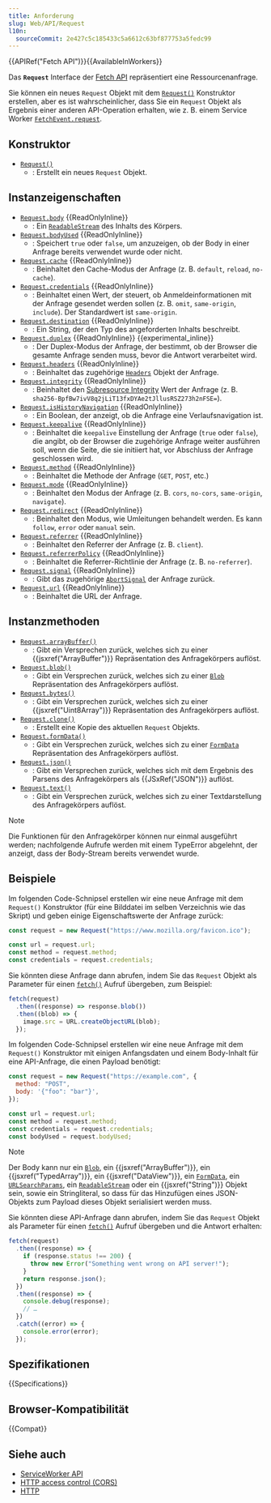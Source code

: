 ```yaml
---
title: Anforderung
slug: Web/API/Request
l10n:
  sourceCommit: 2e427c5c185433c5a6612c63bf877753a5fedc99
---
```


{{APIRef("Fetch API")}}{{AvailableInWorkers}}

Das **`Request`** Interface der [Fetch API](/de/docs/Web/API/Fetch_API) repräsentiert eine Ressourcenanfrage.

Sie können ein neues `Request` Objekt mit dem [`Request()`](/de/docs/Web/API/Request/Request) Konstruktor erstellen, aber es ist wahrscheinlicher, dass Sie ein `Request` Objekt als Ergebnis einer anderen API-Operation erhalten, wie z. B. einem Service Worker [`FetchEvent.request`](/de/docs/Web/API/FetchEvent/request).

## Konstruktor

- [`Request()`](/de/docs/Web/API/Request/Request)
  - : Erstellt ein neues `Request` Objekt.

## Instanzeigenschaften

- [`Request.body`](/de/docs/Web/API/Request/body) {{ReadOnlyInline}}
  - : Ein [`ReadableStream`](/de/docs/Web/API/ReadableStream) des Inhalts des Körpers.
- [`Request.bodyUsed`](/de/docs/Web/API/Request/bodyUsed) {{ReadOnlyInline}}
  - : Speichert `true` oder `false`, um anzuzeigen, ob der Body in einer Anfrage bereits verwendet wurde oder nicht.
- [`Request.cache`](/de/docs/Web/API/Request/cache) {{ReadOnlyInline}}
  - : Beinhaltet den Cache-Modus der Anfrage (z. B. `default`, `reload`, `no-cache`).
- [`Request.credentials`](/de/docs/Web/API/Request/credentials) {{ReadOnlyInline}}
  - : Beinhaltet einen Wert, der steuert, ob Anmeldeinformationen mit der Anfrage gesendet werden sollen (z. B. `omit`, `same-origin`, `include`). Der Standardwert ist `same-origin`.
- [`Request.destination`](/de/docs/Web/API/Request/destination) {{ReadOnlyInline}}
  - : Ein String, der den Typ des angeforderten Inhalts beschreibt.
- [`Request.duplex`](/de/docs/Web/API/Request/duplex) {{ReadOnlyInline}} {{experimental_inline}}
  - : Der Duplex-Modus der Anfrage, der bestimmt, ob der Browser die gesamte Anfrage senden muss, bevor die Antwort verarbeitet wird.
- [`Request.headers`](/de/docs/Web/API/Request/headers) {{ReadOnlyInline}}
  - : Beinhaltet das zugehörige [`Headers`](/de/docs/Web/API/Headers) Objekt der Anfrage.
- [`Request.integrity`](/de/docs/Web/API/Request/integrity) {{ReadOnlyInline}}
  - : Beinhaltet den [Subresource Integrity](/de/docs/Web/Security/Subresource_Integrity) Wert der Anfrage (z. B. `sha256-BpfBw7ivV8q2jLiT13fxDYAe2tJllusRSZ273h2nFSE=`).
- [`Request.isHistoryNavigation`](/de/docs/Web/API/Request/isHistoryNavigation) {{ReadOnlyInline}}
  - : Ein Boolean, der anzeigt, ob die Anfrage eine Verlaufsnavigation ist.
- [`Request.keepalive`](/de/docs/Web/API/Request/keepalive) {{ReadOnlyInline}}
  - : Beinhaltet die `keepalive` Einstellung der Anfrage (`true` oder `false`), die angibt, ob der Browser die zugehörige Anfrage weiter ausführen soll, wenn die Seite, die sie initiiert hat, vor Abschluss der Anfrage geschlossen wird.
- [`Request.method`](/de/docs/Web/API/Request/method) {{ReadOnlyInline}}
  - : Beinhaltet die Methode der Anfrage (`GET`, `POST`, etc.)
- [`Request.mode`](/de/docs/Web/API/Request/mode) {{ReadOnlyInline}}
  - : Beinhaltet den Modus der Anfrage (z. B. `cors`, `no-cors`, `same-origin`, `navigate`).
- [`Request.redirect`](/de/docs/Web/API/Request/redirect) {{ReadOnlyInline}}
  - : Beinhaltet den Modus, wie Umleitungen behandelt werden. Es kann `follow`, `error` oder `manual` sein.
- [`Request.referrer`](/de/docs/Web/API/Request/referrer) {{ReadOnlyInline}}
  - : Beinhaltet den Referrer der Anfrage (z. B. `client`).
- [`Request.referrerPolicy`](/de/docs/Web/API/Request/referrerPolicy) {{ReadOnlyInline}}
  - : Beinhaltet die Referrer-Richtlinie der Anfrage (z. B. `no-referrer`).
- [`Request.signal`](/de/docs/Web/API/Request/signal) {{ReadOnlyInline}}
  - : Gibt das zugehörige [`AbortSignal`](/de/docs/Web/API/AbortSignal) der Anfrage zurück.
- [`Request.url`](/de/docs/Web/API/Request/url) {{ReadOnlyInline}}
  - : Beinhaltet die URL der Anfrage.

## Instanzmethoden

- [`Request.arrayBuffer()`](/de/docs/Web/API/Request/arrayBuffer)
  - : Gibt ein Versprechen zurück, welches sich zu einer {{jsxref("ArrayBuffer")}} Repräsentation des Anfragekörpers auflöst.
- [`Request.blob()`](/de/docs/Web/API/Request/blob)
  - : Gibt ein Versprechen zurück, welches sich zu einer [`Blob`](/de/docs/Web/API/Blob) Repräsentation des Anfragekörpers auflöst.
- [`Request.bytes()`](/de/docs/Web/API/Request/bytes)
  - : Gibt ein Versprechen zurück, welches sich zu einer {{jsxref("Uint8Array")}} Repräsentation des Anfragekörpers auflöst.
- [`Request.clone()`](/de/docs/Web/API/Request/clone)
  - : Erstellt eine Kopie des aktuellen `Request` Objekts.
- [`Request.formData()`](/de/docs/Web/API/Request/formData)
  - : Gibt ein Versprechen zurück, welches sich zu einer [`FormData`](/de/docs/Web/API/FormData) Repräsentation des Anfragekörpers auflöst.
- [`Request.json()`](/de/docs/Web/API/Request/json)
  - : Gibt ein Versprechen zurück, welches sich mit dem Ergebnis des Parsens des Anfragekörpers als {{JSxRef("JSON")}} auflöst.
- [`Request.text()`](/de/docs/Web/API/Request/text)
  - : Gibt ein Versprechen zurück, welches sich zu einer Textdarstellung des Anfragekörpers auflöst.

> [!NOTE]
> Die Funktionen für den Anfragekörper können nur einmal ausgeführt werden; nachfolgende Aufrufe werden mit einem TypeError abgelehnt, der anzeigt, dass der Body-Stream bereits verwendet wurde.

## Beispiele

Im folgenden Code-Schnipsel erstellen wir eine neue Anfrage mit dem `Request()` Konstruktor (für eine Bilddatei im selben Verzeichnis wie das Skript) und geben einige Eigenschaftswerte der Anfrage zurück:

```js
const request = new Request("https://www.mozilla.org/favicon.ico");

const url = request.url;
const method = request.method;
const credentials = request.credentials;
```

Sie könnten diese Anfrage dann abrufen, indem Sie das `Request` Objekt als Parameter für einen [`fetch()`](/de/docs/Web/API/Window/fetch) Aufruf übergeben, zum Beispiel:

```js
fetch(request)
  .then((response) => response.blob())
  .then((blob) => {
    image.src = URL.createObjectURL(blob);
  });
```

Im folgenden Code-Schnipsel erstellen wir eine neue Anfrage mit dem `Request()` Konstruktor mit einigen Anfangsdaten und einem Body-Inhalt für eine API-Anfrage, die einen Payload benötigt:

```js
const request = new Request("https://example.com", {
  method: "POST",
  body: '{"foo": "bar"}',
});

const url = request.url;
const method = request.method;
const credentials = request.credentials;
const bodyUsed = request.bodyUsed;
```

> [!NOTE]
> Der Body kann nur ein [`Blob`](/de/docs/Web/API/Blob), ein {{jsxref("ArrayBuffer")}}, ein {{jsxref("TypedArray")}}, ein {{jsxref("DataView")}}, ein [`FormData`](/de/docs/Web/API/FormData), ein [`URLSearchParams`](/de/docs/Web/API/URLSearchParams), ein [`ReadableStream`](/de/docs/Web/API/ReadableStream) oder ein {{jsxref("String")}} Objekt sein, sowie ein Stringliteral, so dass für das Hinzufügen eines JSON-Objekts zum Payload dieses Objekt serialisiert werden muss.

Sie könnten diese API-Anfrage dann abrufen, indem Sie das `Request` Objekt als Parameter für einen [`fetch()`](/de/docs/Web/API/Window/fetch) Aufruf übergeben und die Antwort erhalten:

```js
fetch(request)
  .then((response) => {
    if (response.status !== 200) {
      throw new Error("Something went wrong on API server!");
    }
    return response.json();
  })
  .then((response) => {
    console.debug(response);
    // …
  })
  .catch((error) => {
    console.error(error);
  });
```

## Spezifikationen

{{Specifications}}

## Browser-Kompatibilität

{{Compat}}

## Siehe auch

- [ServiceWorker API](/de/docs/Web/API/Service_Worker_API)
- [HTTP access control (CORS)](/de/docs/Web/HTTP/Guides/CORS)
- [HTTP](/de/docs/Web/HTTP)
